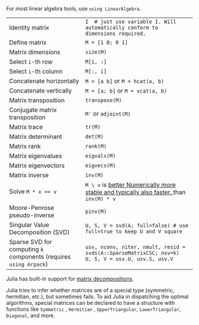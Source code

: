 For most linear algebra tools, use `using LinearAlgebra`.

|                                                                   |                                                                                                                                       |
| ----------------------------------------------------------------- | ------------------------------------------------------------------------------------------------------------------------------------- |
| Identity matrix                                                   | `I  # just use variable I. Will automatically conform to dimensions required.`                                                        |
| Define matrix                                                     | `M = [1 0; 0 1]`                                                                                                                      |
| Matrix dimensions                                                 | `size(M)`                                                                                                                             |
| Select `i`-th row                                                 | `M[i, :]`                                                                                                                             |
| Select `i`-th column                                              | `M[:, i]`                                                                                                                             |
| Concatenate horizontally                                          | `M = [a b]` or `M = hcat(a, b)`                                                                                                       |
| Concatenate vertically                                            | `M = [a; b]` or `M = vcat(a, b)`                                                                                                      |
| Matrix transposition                                              | `transpose(M)`                                                                                                                        |
| Conjugate matrix transposition                                    | `M'` or `adjoint(M)`                                                                                                                  |
| Matrix trace                                                      | `tr(M)`                                                                                                                               |
| Matrix determinant                                                | `det(M)`                                                                                                                              |
| Matrix rank                                                       | `rank(M)`                                                                                                                             |
| Matrix eigenvalues                                                | `eigvals(M)`                                                                                                                          |
| Matrix eigenvectors                                               | `eigvecs(M)`                                                                                                                          |
| Matrix inverse                                                    | `inv(M)`                                                                                                                              |
| Solve `M * x == v`                                                | `M \ v` is <a class="tooltip" href="#">better <span> Numerically more stable and typically also faster. </span></a> than `inv(M) * v` |
| Moore-Penrose pseudo-inverse                                      | `pinv(M)`                                                                                                                             |
| Singular Value Decomposition (SVD)                                | `U, S, V = svd(A; full=false) # use full=true to keep U and V square`                                                                 |
| Sparse SVD for computing `k` components (requires `using Arpack`) | `usv, nconv, niter, nmult, resid = svds(A::SparseMatrixCSC; nsv=k)`<br>`U, S, V = usv.U, usv.S, usv.V`                                |

Julia has built-in support for [matrix decompositions](https://docs.julialang.org/en/v1.0.0/stdlib/LinearAlgebra/).

Julia tries to infer whether matrices are of a special type (symmetric, hermitian, etc.), but sometimes fails. To aid Julia in dispatching the optimal algorithms, special matrices can be declared to have a structure with functions like `Symmetric` , `Hermitian` , `UpperTriangular`, `LowerTriangular`, `Diagonal`, and more.
